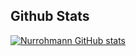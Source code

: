 
## Github Stats
[![Nurrohmann GitHub stats](https://github-readme-stats.vercel.app/api?username=Nurrohmann)](https://github.com/Nurrohmann/)
